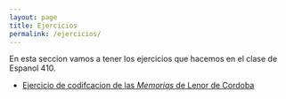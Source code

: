 ```yaml
---
layout: page
title: Ejercicios
permalink: /ejercicios/
---
```


En esta seccion vamos a tener los ejercicios que hacemos en el clase de Espanol 410. 


- [Ejercicio de codifcacion de las *Memorias* de Lenor de Cordoba](https://gmagnant00.github.io/ejercicios/prueba.html)

